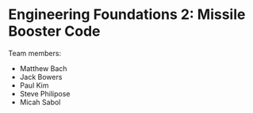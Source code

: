 # Engineering Foundations 2: Missile Booster Code

Team members:
* Matthew Bach
* Jack Bowers
* Paul Kim
* Steve Philipose
* Micah Sabol
